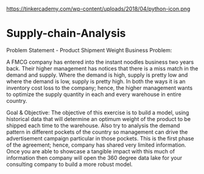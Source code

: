 https://tinkercademy.com/wp-content/uploads/2018/04/python-icon.png







# Supply-chain-Analysis
Problem Statement - Product Shipment Weight
  Business Problem:


A FMCG company has entered into the instant noodles business two years back. Their higher management has notices that there is a miss match in the demand and supply. Where the demand is high, supply is pretty low and where the demand is low, supply is pretty high. In both the ways it is an inventory cost loss to the company; hence, the higher management wants to optimize the supply quantity in each and every warehouse in entire country.


Goal & Objective: The objective of this exercise is to build a model, using historical data that will determine an optimum weight of the product to be shipped each time to the warehouse. Also try to analysis the demand pattern in different pockets of the country so management can drive the advertisement campaign particular in those pockets.
This is the first phase of the agreement; hence, company has shared very limited information. Once you are able to showcase a tangible impact with this much of information then company will open the 360 degree data lake for your consulting company to build a more robust model.

